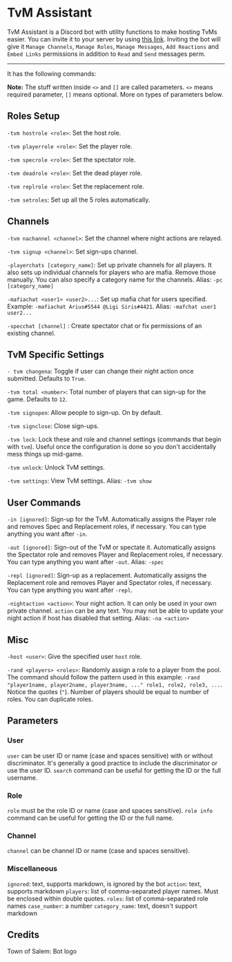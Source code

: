 # TvM Assistant

TvM Assistant is a Discord bot with utility functions to make hosting TvMs easier. You can invite it to your server by using [this link](https://discordapp.com/api/oauth2/authorize?client_id=680383600725590020&permissions=268494928&scope=bot). Inviting the bot will give it `Manage Channels`, `Manage Roles`, `Manage Messages`, `Add Reactions` and `Embed Links` permissions in addition to `Read` and `Send` messages perm.

---

It has the following commands:

**Note:** The stuff written inside `<>` and `[]` are called parameters. `<>` means required parameter, `[]` means optional. More on types of parameters below.

## Roles Setup

`-tvm hostrole <role>`: Set the host role.

`-tvm playerrole <role>`: Set the player role.

`-tvm specrole <role>`: Set the spectator role.

`-tvm deadrole <role>`: Set the dead player role.

`-tvm replrole <role>`: Set the replacement role.

`-tvm setroles`: Set up all the 5 roles automatically.

## Channels

`-tvm nachannel <channel>`: Set the channel where night actions are relayed.

`-tvm signup <channel>`: Set sign-ups channel.

`-playerchats [category_name]`: Set up private channels for all players. It also sets up individual channels for players who are mafia. Remove those manually. You can also specify a category name for the channels. Alias: `-pc [category_name]`

`-mafiachat <user1> <user2>...`: Set up mafia chat for users specified. Example: `-mafiachat Arius#5544 @Ligi Siris#4421`. Alias: `-mafchat user1 user2...`

`-specchat [channel]` : Create spectator chat or fix permissions of an existing channel.

## TvM Specific Settings

`- tvm changena`: Toggle if user can change their night action once submitted. Defaults to `True`.

`-tvm total <number>`: Total number of players that can sign-up for the game. Defaults to `12`.

`-tvm signopen`: Allow people to sign-up. On by default.

`-tvm signclose`: Close sign-ups.

`-tvm lock`: Lock these and role and channel settings (commands that begin with `tvm`). Useful once the configuration is done so you don't accidentally mess things up mid-game.

`-tvm unlock`: Unlock TvM settings.

`-tvm settings`: View TvM settings. Alias: `-tvm show`

## User Commands

`-in [ignored]`: Sign-up for the TvM. Automatically assigns the Player role and removes Spec and Replacement roles, if necessary. You can type anything you want after `-in`.

`-out [ignored]`: Sign-out of the TvM or spectate it. Automatically assigns the Spectator role and removes Player and Replacement roles, if necessary. You can type anything you want after `-out`. Alias: `-spec`

`-repl [ignored]`: Sign-up as a replacement. Automatically assigns the Replacement role and removes Player and Spectator roles, if necessary. You can type anything you want after `-repl`.

`-nightaction <action>`: Your night action. It can only be used in your own private channel. `action` can be any text. You may not be able to update your night action if host has disabled that setting. Alias: `-na <action>`

## Misc

`-host <user>`: Give the specified user `host` role.

`-rand <players> <roles>`: Randomly assign a role to a player from the pool. The command should follow the pattern used in this example: `-rand "player1name, player2name, player3name, ..." role1, role2, role3, ...`. Notice the quotes (`"`). Number of players should be equal to number of roles. You can duplicate roles.

## Parameters

### User

`user` can be user ID or name (case and spaces sensitive) with or without discriminator. It's generally a good practice to include the discriminator or use the user ID. `search` command can be useful for getting the ID or the full username.

### Role

`role` must be the role ID or name (case and spaces sensitive). `role info` command can be useful for getting the ID or the full name.

### Channel

`channel` can be channel ID or name (case and spaces sensitive).

### Miscellaneous

`ignored`: text, supports markdown, is ignored by the bot
`action`: text, supports markdown
`players`: list of comma-separated player names. Must be enclosed within double quotes.
`roles`: list of comma-separated role names
`case_number`: a number
`category_name`: text, doesn't support markdown

## Credits

Town of Salem: Bot logo
